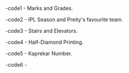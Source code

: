 #
-code1 - Marks and Grades.

-code2 - IPL Season and Preity's favourite team.

-code3 - Stairs and Elevators.

-code4 - Half-Diamond Printing.

-code5 - Kaprekar Number.

-code6 - 
#